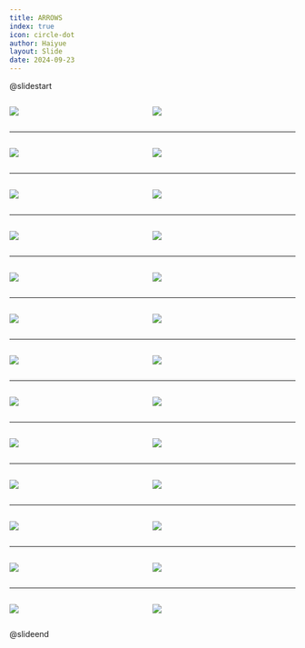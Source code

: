 ```yaml
---
title: ARROWS
index: true
icon: circle-dot
author: Haiyue
layout: Slide
date: 2024-09-23
---
```

 
@slidestart

<div style="display:flex">
<div style="flex:1">

![](https://raw.githubusercontent.com/yclord/reading/refs/heads/master/english/Level-Y/ARROWS/001.webp)
</div>
<div style="flex:1">

![](https://raw.githubusercontent.com/yclord/reading/refs/heads/master/english/Level-Y/ARROWS/002.webp)
</div>
</div>

---

<div style="display:flex">
<div style="flex:1">

![](https://raw.githubusercontent.com/yclord/reading/refs/heads/master/english/Level-Y/ARROWS/003.webp)
</div>
<div style="flex:1">

![](https://raw.githubusercontent.com/yclord/reading/refs/heads/master/english/Level-Y/ARROWS/004.webp)
</div>
</div>

---

<div style="display:flex">
<div style="flex:1">

![](https://raw.githubusercontent.com/yclord/reading/refs/heads/master/english/Level-Y/ARROWS/005.webp)
</div>
<div style="flex:1">

![](https://raw.githubusercontent.com/yclord/reading/refs/heads/master/english/Level-Y/ARROWS/006.webp)
</div>
</div>

---

<div style="display:flex">
<div style="flex:1">

![](https://raw.githubusercontent.com/yclord/reading/refs/heads/master/english/Level-Y/ARROWS/007.webp)
</div>
<div style="flex:1">

![](https://raw.githubusercontent.com/yclord/reading/refs/heads/master/english/Level-Y/ARROWS/008.webp)
</div>
</div>

---

<div style="display:flex">
<div style="flex:1">

![](https://raw.githubusercontent.com/yclord/reading/refs/heads/master/english/Level-Y/ARROWS/009.webp)
</div>
<div style="flex:1">

![](https://raw.githubusercontent.com/yclord/reading/refs/heads/master/english/Level-Y/ARROWS/010.webp)
</div>
</div>

---

<div style="display:flex">
<div style="flex:1">

![](https://raw.githubusercontent.com/yclord/reading/refs/heads/master/english/Level-Y/ARROWS/011.webp)
</div>
<div style="flex:1">

![](https://raw.githubusercontent.com/yclord/reading/refs/heads/master/english/Level-Y/ARROWS/012.webp)
</div>
</div>

---

<div style="display:flex">
<div style="flex:1">

![](https://raw.githubusercontent.com/yclord/reading/refs/heads/master/english/Level-Y/ARROWS/013.webp)
</div>
<div style="flex:1">

![](https://raw.githubusercontent.com/yclord/reading/refs/heads/master/english/Level-Y/ARROWS/014.webp)
</div>
</div>

---

<div style="display:flex">
<div style="flex:1">

![](https://raw.githubusercontent.com/yclord/reading/refs/heads/master/english/Level-Y/ARROWS/015.webp)
</div>
<div style="flex:1">

![](https://raw.githubusercontent.com/yclord/reading/refs/heads/master/english/Level-Y/ARROWS/016.webp)
</div>
</div>

---

<div style="display:flex">
<div style="flex:1">

![](https://raw.githubusercontent.com/yclord/reading/refs/heads/master/english/Level-Y/ARROWS/017.webp)
</div>
<div style="flex:1">

![](https://raw.githubusercontent.com/yclord/reading/refs/heads/master/english/Level-Y/ARROWS/018.webp)
</div>
</div>

---

<div style="display:flex">
<div style="flex:1">

![](https://raw.githubusercontent.com/yclord/reading/refs/heads/master/english/Level-Y/ARROWS/019.webp)
</div>
<div style="flex:1">

![](https://raw.githubusercontent.com/yclord/reading/refs/heads/master/english/Level-Y/ARROWS/020.webp)
</div>
</div>

---

<div style="display:flex">
<div style="flex:1">

![](https://raw.githubusercontent.com/yclord/reading/refs/heads/master/english/Level-Y/ARROWS/021.webp)
</div>
<div style="flex:1">

![](https://raw.githubusercontent.com/yclord/reading/refs/heads/master/english/Level-Y/ARROWS/022.webp)
</div>
</div>

---

<div style="display:flex">
<div style="flex:1">

![](https://raw.githubusercontent.com/yclord/reading/refs/heads/master/english/Level-Y/ARROWS/023.webp)
</div>
<div style="flex:1">

![](https://raw.githubusercontent.com/yclord/reading/refs/heads/master/english/Level-Y/ARROWS/024.webp)
</div>
</div>

---

<div style="display:flex">
<div style="flex:1">

![](https://raw.githubusercontent.com/yclord/reading/refs/heads/master/english/Level-Y/ARROWS/025.webp)
</div>
<div style="flex:1">

![](https://raw.githubusercontent.com/yclord/reading/refs/heads/master/english/Level-Y/ARROWS/026.webp)
</div>
</div>

@slideend